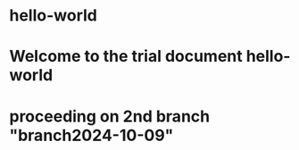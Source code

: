 # hello-world
# Welcome to the trial document hello-world
# proceeding on 2nd branch "branch2024-10-09"
